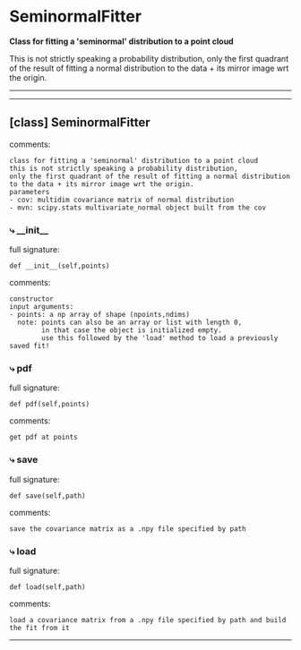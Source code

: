 # SeminormalFitter  
  
**Class for fitting a 'seminormal' distribution to a point cloud**

This is not strictly speaking a probability distribution, only the first quadrant of the result of fitting a normal distribution to the data + its mirror image wrt the origin.  
- - -
  
  
- - -
## [class] SeminormalFitter  
comments:  
```text  
class for fitting a 'seminormal' distribution to a point cloud  
this is not strictly speaking a probability distribution,  
only the first quadrant of the result of fitting a normal distribution  
to the data + its mirror image wrt the origin.  
parameters  
- cov: multidim covariance matrix of normal distribution  
- mvn: scipy.stats multivariate_normal object built from the cov  
```  
### &#10551; \_\_init\_\_  
full signature:  
```text  
def __init__(self,points)  
```  
comments:  
```text  
constructor  
input arguments:  
- points: a np array of shape (npoints,ndims)  
  note: points can also be an array or list with length 0,  
        in that case the object is initialized empty.  
        use this followed by the 'load' method to load a previously saved fit!  
```  
### &#10551; pdf  
full signature:  
```text  
def pdf(self,points)  
```  
comments:  
```text  
get pdf at points  
```  
### &#10551; save  
full signature:  
```text  
def save(self,path)  
```  
comments:  
```text  
save the covariance matrix as a .npy file specified by path  
```  
### &#10551; load  
full signature:  
```text  
def load(self,path)  
```  
comments:  
```text  
load a covariance matrix from a .npy file specified by path and build the fit from it  
```  
- - -  
  
